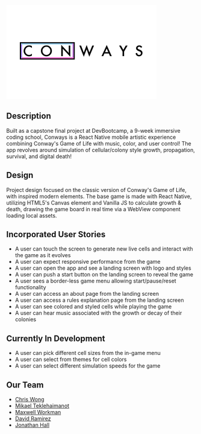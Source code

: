 ![Conways](https://github.com/Chris-Wong-1/Conways/raw/development/ConwaysLogoTightCrop.png)
## Description
Built as a capstone final project at DevBootcamp, a 9-week immersive coding school, Conways is a React Native mobile artistic experience combining Conway's Game of Life with music, color, and user control! The app revolves around simulation of cellular/colony style growth, propagation, survival, and digital death!

## Design
Project design focused on the classic version of Conway's Game of Life, with inspired modern elements. The base game is made with React Native, utilizing HTML5's Canvas element and Vanilla JS to calculate growth & death, drawing the game board in real time via a WebView component loading local assets.

## Incorporated User Stories
- A user can touch the screen to generate new live cells and interact with the game as it evolves
- A user can expect responsive performance from the game
- A user can open the app and see a landing screen with logo and styles
- A user can push a start button on the landing screen to reveal the game
- A user sees a border-less game menu allowing start/pause/reset functionality
- A user can access an about page from the landing screen
- A user can access a rules explanation page from the landing screen
- A user can see colored and styled cells while playing the game
- A user can hear music associated with the growth or decay of their colonies

## Currently In Development
- A user can pick different cell sizes from the in-game menu
- A user can select from themes for cell colors
- A user can select different simulation speeds for the game

## Our Team
- [Chris Wong](https://github.com/Chris-Wong-1/ "Chris Wong")
- [Mikael Teklehaimanot](https://github.com/mikael491 "Mikael Teklehaimanot")
- [Maxwell Workman](https://github.com/maxwellworkman "Maxwell Workman")
- [David Ramirez](https://github.com/davidthegreat "David Ramirez")
- [Jonathan Hall](https://github.com/jlhall "Jonathan Hall")
